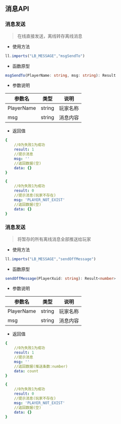 ## 消息API

### 消息发送
> 在线直接发送，离线转存离线消息

- 使用方法
~~~ts
ll.imports("LB_MESSAGE","msgSendTo")
~~~
- 函数原型
~~~ts
msgSendTo(PlayerName: string, msg: string): Result
~~~
- 参数说明

| 参数名 | 类型 | 说明 |
| ------ | ---- | ---- |
| PlayerName | string | 玩家名称 |
| msg | string | 消息内容 |
- 返回值
~~~yml
{
    //0为失败1为成功
    result: 1
    //提示消息
    msg: ''
    //返回数据(空)
    data: {}
}
~~~
~~~yml
{
    //0为失败1为成功
    result: 0
    //提示消息(玩家不存在)
    msg: 'PLAYER_NOT_EXIST'
    //返回数据(空)
    data: {}
}
~~~

### 消息发送
> 将暂存的所有离线消息全部推送给玩家

- 使用方法
~~~ts
ll.imports("LB_MESSAGE","sendOffMessage")
~~~
- 函数原型
~~~ts
sendOffMessage(PlayerXuid: string): Result<number>
~~~
- 参数说明

| 参数名 | 类型 | 说明 |
| ------ | ---- | ---- |
| PlayerName | string | 玩家名称 |
| msg | string | 消息内容 |
- 返回值
~~~yml
{
    //0为失败1为成功
    result: 1
    //提示消息
    msg: ''
    //返回数据(推送条数:number)
    data: count
}
~~~
~~~yml
{
    //0为失败1为成功
    result: 0
    //提示消息(玩家不存在)
    msg: 'PLAYER_NOT_EXIST'
    //返回数据(空)
    data: {}
}
~~~